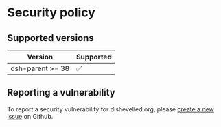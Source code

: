 # Security policy

## Supported versions

| Version | Supported          |
| ------- | ------------------ |
| dsh-parent >= 38   | :white_check_mark: |

## Reporting a vulnerability

To report a security vulnerability for dishevelled.org, please
[create a new issue](https://github.com/heuermh/dishevelled/issues/new) on Github.
